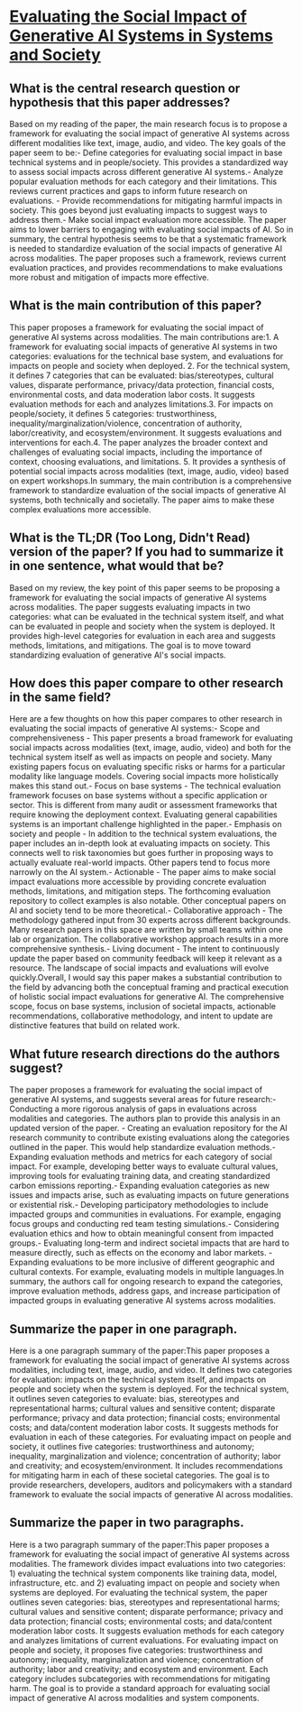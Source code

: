 # [Evaluating the Social Impact of Generative AI Systems in Systems and   Society](https://arxiv.org/abs/2306.05949)

## What is the central research question or hypothesis that this paper addresses?

Based on my reading of the paper, the main research focus is to propose a framework for evaluating the social impact of generative AI systems across different modalities like text, image, audio, and video. The key goals of the paper seem to be:- Define categories for evaluating social impact in base technical systems and in people/society. This provides a standardized way to assess social impacts across different generative AI systems.- Analyze popular evaluation methods for each category and their limitations. This reviews current practices and gaps to inform future research on evaluations. - Provide recommendations for mitigating harmful impacts in society. This goes beyond just evaluating impacts to suggest ways to address them.- Make social impact evaluation more accessible. The paper aims to lower barriers to engaging with evaluating social impacts of AI. So in summary, the central hypothesis seems to be that a systematic framework is needed to standardize evaluation of the social impacts of generative AI across modalities. The paper proposes such a framework, reviews current evaluation practices, and provides recommendations to make evaluations more robust and mitigation of impacts more effective.


## What is the main contribution of this paper?

This paper proposes a framework for evaluating the social impact of generative AI systems across modalities. The main contributions are:1. A framework for evaluating social impacts of generative AI systems in two categories: evaluations for the technical base system, and evaluations for impacts on people and society when deployed. 2. For the technical system, it defines 7 categories that can be evaluated: bias/stereotypes, cultural values, disparate performance, privacy/data protection, financial costs, environmental costs, and data moderation labor costs. It suggests evaluation methods for each and analyzes limitations.3. For impacts on people/society, it defines 5 categories: trustworthiness, inequality/marginalization/violence, concentration of authority, labor/creativity, and ecosystem/environment. It suggests evaluations and interventions for each.4. The paper analyzes the broader context and challenges of evaluating social impacts, including the importance of context, choosing evaluations, and limitations. 5. It provides a synthesis of potential social impacts across modalities (text, image, audio, video) based on expert workshops.In summary, the main contribution is a comprehensive framework to standardize evaluation of the social impacts of generative AI systems, both technically and societally. The paper aims to make these complex evaluations more accessible.


## What is the TL;DR (Too Long, Didn't Read) version of the paper? If you had to summarize it in one sentence, what would that be?

Based on my review, the key point of this paper seems to be proposing a framework for evaluating the social impacts of generative AI systems across modalities. The paper suggests evaluating impacts in two categories: what can be evaluated in the technical system itself, and what can be evaluated in people and society when the system is deployed. It provides high-level categories for evaluation in each area and suggests methods, limitations, and mitigations. The goal is to move toward standardizing evaluation of generative AI's social impacts.


## How does this paper compare to other research in the same field?

Here are a few thoughts on how this paper compares to other research in evaluating the social impacts of generative AI systems:- Scope and comprehensiveness - This paper presents a broad framework for evaluating social impacts across modalities (text, image, audio, video) and both for the technical system itself as well as impacts on people and society. Many existing papers focus on evaluating specific risks or harms for a particular modality like language models. Covering social impacts more holistically makes this stand out.- Focus on base systems - The technical evaluation framework focuses on base systems without a specific application or sector. This is different from many audit or assessment frameworks that require knowing the deployment context. Evaluating general capabilities systems is an important challenge highlighted in the paper.- Emphasis on society and people - In addition to the technical system evaluations, the paper includes an in-depth look at evaluating impacts on society. This connects well to risk taxonomies but goes further in proposing ways to actually evaluate real-world impacts. Other papers tend to focus more narrowly on the AI system.- Actionable - The paper aims to make social impact evaluations more accessible by providing concrete evaluation methods, limitations, and mitigation steps. The forthcoming evaluation repository to collect examples is also notable. Other conceptual papers on AI and society tend to be more theoretical.- Collaborative approach - The methodology gathered input from 30 experts across different backgrounds. Many research papers in this space are written by small teams within one lab or organization. The collaborative workshop approach results in a more comprehensive synthesis.- Living document - The intent to continuously update the paper based on community feedback will keep it relevant as a resource. The landscape of social impacts and evaluations will evolve quickly.Overall, I would say this paper makes a substantial contribution to the field by advancing both the conceptual framing and practical execution of holistic social impact evaluations for generative AI. The comprehensive scope, focus on base systems, inclusion of societal impacts, actionable recommendations, collaborative methodology, and intent to update are distinctive features that build on related work.


## What future research directions do the authors suggest?

The paper proposes a framework for evaluating the social impact of generative AI systems, and suggests several areas for future research:- Conducting a more rigorous analysis of gaps in evaluations across modalities and categories. The authors plan to provide this analysis in an updated version of the paper. - Creating an evaluation repository for the AI research community to contribute existing evaluations along the categories outlined in the paper. This would help standardize evaluation methods.- Expanding evaluation methods and metrics for each category of social impact. For example, developing better ways to evaluate cultural values, improving tools for evaluating training data, and creating standardized carbon emissions reporting.- Expanding evaluation categories as new issues and impacts arise, such as evaluating impacts on future generations or existential risk.- Developing participatory methodologies to include impacted groups and communities in evaluations. For example, engaging focus groups and conducting red team testing simulations.- Considering evaluation ethics and how to obtain meaningful consent from impacted groups.- Evaluating long-term and indirect societal impacts that are hard to measure directly, such as effects on the economy and labor markets. - Expanding evaluations to be more inclusive of different geographic and cultural contexts. For example, evaluating models in multiple languages.In summary, the authors call for ongoing research to expand the categories, improve evaluation methods, address gaps, and increase participation of impacted groups in evaluating generative AI systems across modalities.


## Summarize the paper in one paragraph.

Here is a one paragraph summary of the paper:This paper proposes a framework for evaluating the social impact of generative AI systems across modalities, including text, image, audio, and video. It defines two categories for evaluation: impacts on the technical system itself, and impacts on people and society when the system is deployed. For the technical system, it outlines seven categories to evaluate: bias, stereotypes and representational harms; cultural values and sensitive content; disparate performance; privacy and data protection; financial costs; environmental costs; and data/content moderation labor costs. It suggests methods for evaluation in each of these categories. For evaluating impact on people and society, it outlines five categories: trustworthiness and autonomy; inequality, marginalization and violence; concentration of authority; labor and creativity; and ecosystem/environment. It includes recommendations for mitigating harm in each of these societal categories. The goal is to provide researchers, developers, auditors and policymakers with a standard framework to evaluate the social impacts of generative AI across modalities.


## Summarize the paper in two paragraphs.

Here is a two paragraph summary of the paper:This paper proposes a framework for evaluating the social impact of generative AI systems across modalities. The framework divides impact evaluations into two categories: 1) evaluating the technical system components like training data, model, infrastructure, etc. and 2) evaluating impact on people and society when systems are deployed. For evaluating the technical system, the paper outlines seven categories: bias, stereotypes and representational harms; cultural values and sensitive content; disparate performance; privacy and data protection; financial costs; environmental costs; and data/content moderation labor costs. It suggests evaluation methods for each category and analyzes limitations of current evaluations. For evaluating impact on people and society, it proposes five categories: trustworthiness and autonomy; inequality, marginalization and violence; concentration of authority; labor and creativity; and ecosystem and environment. Each category includes subcategories with recommendations for mitigating harm. The goal is to provide a standard approach for evaluating social impact of generative AI across modalities and system components.
